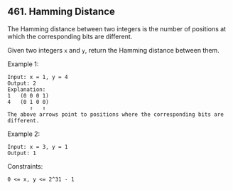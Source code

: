 ## 461. Hamming Distance

The Hamming distance between two integers is the number of positions at which the corresponding bits are different.

Given two integers `x` and `y`, return the Hamming distance between them.

Example 1:

```
Input: x = 1, y = 4
Output: 2
Explanation:
1   (0 0 0 1)
4   (0 1 0 0)
       ↑   ↑
The above arrows point to positions where the corresponding bits are different.
```

Example 2:

```
Input: x = 3, y = 1
Output: 1
```

Constraints:

```
0 <= x, y <= 2^31 - 1
```
